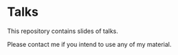 # Talks

This repository contains slides of talks. 

Please contact me if you intend to use any of my material.
